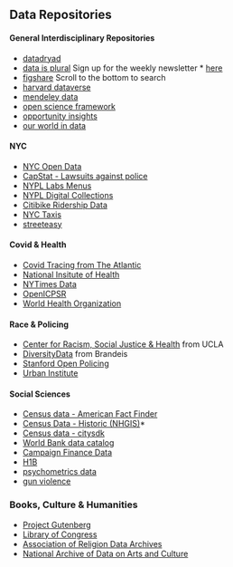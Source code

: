 ## Data Repositories

#### General Interdisciplinary Repositories
* [datadryad](https://datadryad.org/search)
* [data is plural](https://docs.google.com/spreadsheets/d/1wZhPLMCHKJvwOkP4juclhjFgqIY8fQFMemwKL2c64vk/edit#gid=0) Sign up for the weekly newsletter * [here](https://tinyletter.com/data-is-plural)
* [figshare](https://figshare.com/) Scroll to the bottom to search
* [harvard dataverse](https://dataverse.harvard.edu/)
* [mendeley data](https://data.mendeley.com/)
* [open science framework](https://osf.io/)
* [opportunity insights](https://opportunityinsights.org/data/)
* [our world in data](https://ourworldindata.org/)


#### NYC
* [NYC Open Data](https://opendata.cityofnewyork.us/)
* [CapStat - Lawsuits against police](https://capstat.nyc/)
* [NYPL Labs Menus](http://menus.nypl.org/data)
* [NYPL Digital Collections](http://digitalcollections.nypl.org/)
* [Citibike Ridership Data](https://www.citibikenyc.com/system-data)
* [NYC Taxis](http://www.nyc.gov/html/tlc/html/about/trip_record_data.shtml)
* [streeteasy](https://streeteasy.com/blog/data-dashboard/)


#### Covid & Health
* [Covid Tracing from The Atlantic](https://covidtracking.com/)
* [National Insitute of Health](https://datascience.nih.gov/covid-19-open-access-resources)
* [NYTimes Data](https://github.com/nytimes/covid-19-data)
* [OpenICPSR](https://www.openicpsr.org/openicpsr/covid19)
* [World Health Organization](https://apps.who.int/gho/data/node.home)


#### Race & Policing
* [Center for Racism, Social Justice & Health](https://www.racialhealthequity.org/data) from UCLA
* [DiversityData](http://diversitydata.org/) from Brandeis
* [Stanford Open Policing](https://openpolicing.stanford.edu/data/)
* [Urban Institute](https://datacatalog.urban.org/search/type/dataset)


#### Social Sciences
* [Census data - American Fact Finder](http://factfinder.census.gov/faces/nav/jsf/pages/index.xhtml)
* [Census Data - Historic (NHGIS)](https://www.nhgis.org/)*
* [Census data - citysdk](https://uscensusbureau.github.io/citysdk/)
* [World Bank data catalog](http://datacatalog.worldbank.org/)
* [Campaign Finance Data](http://www.fec.gov/finance/disclosure/ftpdet.shtml#a2015_2016)
* [H1B](https://h1bsalary.online/)
* [psychometrics data](https://openpsychometrics.org/_rawdata/)
* [gun violence](https://www.kaggle.com/gunviolencearchive/gun-violence-database)


### Books, Culture & Humanities
* [Project Gutenberg](http://www.gutenberg.org/)
* [Library of Congress](https://www.loc.gov/rr/news/)
* [Association of Religion Data Archives](http://www.thearda.com/)
* [National Archive of Data on Arts and Culture](http://www.icpsr.umich.edu/icpsrweb/NADAC/)
